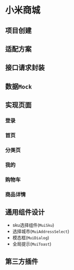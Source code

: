 # 小米商城
## 项目创建
## 适配方案
## 接口请求封装
## 数据`Mock`
## 实现页面
### 登录
### 首页
### 分类页
### 我的
### 购物车
### 商品详情

## 通用组件设计
* sku选择组件(`MuiSku`)
* 选择城市(`MuiAddressSelect`)
* 模态框(`MuiDialog`)
* 全局提示(`MuiToast`)


## 第三方插件

